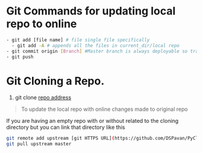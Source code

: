 # Git Commands for updating local repo to online 
```bash
- git add [file name] # file single file specifically
  - git add -A # appends all the files in current_dir/local repo
- git commit origin [Branch] #Master branch is always deployable so trail/training code on sub branches 
- git push
```
# Git Cloning a Repo.
1. git clone [repo address](https://github.com/DSPavan/PyClassNotes.git)
> To update the local repo with online changes made to original repo 

If you are having an empty repo with or without related to the cloning directory but you can link that directory like this  
>
```bash
git remote add upstream [git HTTPS URL](https://github.com/DSPavan/PyClassNotes.git)
git pull upstream master
```
    